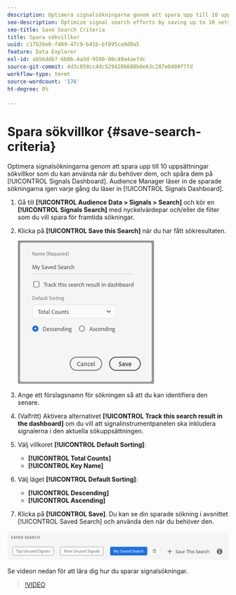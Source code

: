 ```yaml
---
description: Optimera signalsökningarna genom att spara upp till 10 uppsättningar sökvillkor som du kan använda när du behöver dem, och spåra dem på kontrollpanelen. Audience Manager läser in de sparade sökningarna igen varje gång du läser in kontrollpanelen.
seo-description: Optimize signal search efforts by saving up to 10 sets of search criteria to use whenever you need them, and track them on the Dashboard. Audience Manager reloads the saved searches every time you load the Dashboard.
seo-title: Save Search Criteria
title: Spara sökvillkor
uuid: c17b26e0-f489-47c9-b41b-bf895ca9d8a5
feature: Data Explorer
exl-id: ab56ddb7-6b0b-4a3d-9590-00c49a4ae7dc
source-git-commit: 4d3c859cc4dc5294286680b0e63c287e0409f7fd
workflow-type: tm+mt
source-wordcount: '176'
ht-degree: 0%

---
```


# Spara sökvillkor {#save-search-criteria}

Optimera signalsökningarna genom att spara upp till 10 uppsättningar sökvillkor som du kan använda när du behöver dem, och spåra dem på [!UICONTROL Signals Dashboard]. Audience Manager läser in de sparade sökningarna igen varje gång du läser in [!UICONTROL Signals Dashboard].

1. Gå till **[!UICONTROL Audience Data > Signals > Search]** och kör en **[!UICONTROL Signals Search]** med nyckelvärdepar och/eller de filter som du vill spara för framtida sökningar.
1. Klicka på **[!UICONTROL Save this Search]** när du har fått sökresultaten.

   ![Stegresultat](assets/save-search-criteria.png)
1. Ange ett förslagsnamn för sökningen så att du kan identifiera den senare.
1. (Valfritt) Aktivera alternativet **[!UICONTROL Track this search result in the dashboard]** om du vill att signalinstrumentpanelen ska inkludera signalerna i den aktuella sökuppsättningen.
1. Välj villkoret **[!UICONTROL Default Sorting]**:
   * **[!UICONTROL Total Counts]**
   * **[!UICONTROL Key Name]**
1. Välj läget **[!UICONTROL Default Sorting]**:
   * **[!UICONTROL Descending]**
   * **[!UICONTROL Ascending]**
1. Klicka på **[!UICONTROL Save]**. Du kan se din sparade sökning i avsnittet [!UICONTROL Saved Search] och använda den när du behöver den.

![sparad sökning](assets/saved-search.png)

Se videon nedan för att lära dig hur du sparar signalsökningar.

>[!VIDEO](https://video.tv.adobe.com/v/25147/)
